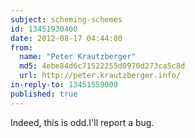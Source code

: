 ```yaml
---
subject: scheming-schemes
id: 13451930400
date: 2012-08-17 04:44:00
from:
  name: "Peter Krautzberger"
  md5: 4ebe84d6c71522255d0970d273ca5c8d
  url: http://peter.krautzberger.info/
in-reply-to: 13451559000
published: true
---
```

Indeed, this is odd.I'll report a bug.
